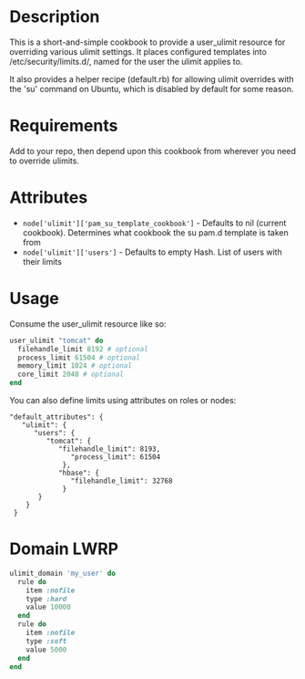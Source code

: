 Description
===========

This is a short-and-simple cookbook to provide a user_ulimit resource for overriding various ulimit settings. It places configured templates into /etc/security/limits.d/, named for the user the ulimit applies to.

It also provides a helper recipe (default.rb) for allowing ulimit overrides with the 'su' command on Ubuntu, which is disabled by default for some reason.

Requirements
============

Add to your repo, then depend upon this cookbook from wherever you need to override ulimits.

Attributes
==========

* `node['ulimit']['pam_su_template_cookbook']` - Defaults to nil (current cookbook).  Determines what cookbook the su pam.d template is taken from
* `node['ulimit']['users']` - Defaults to empty Hash.  List of users with their limits

Usage
=====

Consume the user_ulimit resource like so:
```ruby
user_ulimit "tomcat" do
  filehandle_limit 8192 # optional
  process_limit 61504 # optional
  memory_limit 1024 # optional
  core_limit 2048 # optional
end
```

You can also define limits using attributes on roles or nodes:

```
"default_attributes": {
   "ulimit": {
      "users": {
         "tomcat": {
            "filehandle_limit": 8193,
               "process_limit": 61504
             },
            "hbase": {
               "filehandle_limit": 32768
             }
       }
    }
 }
 ```

Domain LWRP
===========

```ruby
ulimit_domain 'my_user' do
  rule do
    item :nofile
    type :hard
    value 10000
  end
  rule do
    item :nofile
    type :soft
    value 5000
  end
end
```
